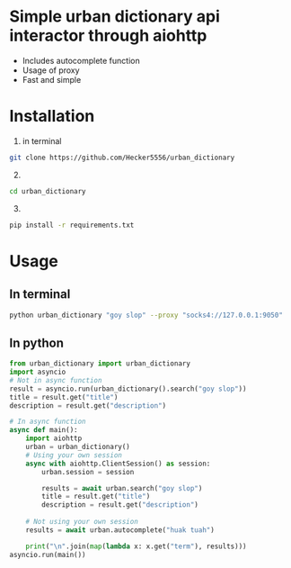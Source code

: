 # Simple urban dictionary api interactor through aiohttp
* Includes autocomplete function
* Usage of proxy
* Fast and simple

# Installation
1. in terminal
```bash
git clone https://github.com/Hecker5556/urban_dictionary
```
2.
```bash
cd urban_dictionary
```
3.
```bash
pip install -r requirements.txt
```

# Usage
## In terminal
```bash
python urban_dictionary "goy slop" --proxy "socks4://127.0.0.1:9050"
```

## In python
```python
from urban_dictionary import urban_dictionary
import asyncio
# Not in async function
result = asyncio.run(urban_dictionary().search("goy slop"))
title = result.get("title")
description = result.get("description")

# In async function
async def main():
    import aiohttp
    urban = urban_dictionary()
    # Using your own session
    async with aiohttp.ClientSession() as session:
        urban.session = session

        results = await urban.search("goy slop")
        title = result.get("title")
        description = result.get("description")
        
    # Not using your own session
    results = await urban.autocomplete("huak tuah")

    print("\n".join(map(lambda x: x.get("term"), results)))
asyncio.run(main())
```